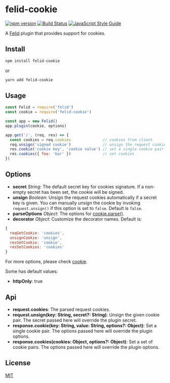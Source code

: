 # felid-cookie

[![npm version](https://img.shields.io/npm/v/felid-cookie.svg)](https://www.npmjs.com/package/felid-cookie) [![Build Status](https://travis-ci.com/felidjs/felid-cookie.svg?branch=master)](https://travis-ci.com/felidjs/felid-cookie) [![JavaScript Style Guide](https://img.shields.io/badge/code_style-standard-brightgreen.svg)](https://standardjs.com)

A [Felid](https://github.com/felidjs/felid) plugin that provides support for cookies.

## Install

```bash
npm install felid-cookie
```

or

```bash
yarn add felid-cookie
```

## Usage

```javascript
const Felid = require('felid')
const cookie = require('felid-cookie')

const app = new Felid()
app.plugin(cookie, options)

app.get('/', (req, res) => {
  const cookies = req.cookies              // cookies from client
  req.unsign('signed cookie')              // unsign the request cookie
  res.cookie('cookie key', 'cookie value') // set a single cookie pair
  res.cookies({ foo: 'bar' })              // set cookies
})
```

## Options

- **secret** *String*: The default secret key for cookies signature. If a non-empty secret has been set, the cookie will be signed.
- **unsign** *Boolean*: Unsign the request cookies automatically if a secret key is given. You can manually unsign the cookie by invoking `request.unsign()` if this option is set to `false`. Default is `false`.
- **parseOptions** *Object*: The options for [cookie.parse()](https://github.com/jshttp/cookie#cookieparsestr-options).
- **decorator** *Object*: Customize the decorator names. Default is:
```js
{
  reqGetCookie: 'cookies',
  unsignCookie: 'unsign',
  resSetCookie: 'cookie',
  resSetCookies: 'cookies'
}
```

For more options, please check [cookie](https://github.com/jshttp/cookie#options-1).

Some has default values:

- **httpOnly**: true

## Api

- **request.cookies**: The parsed request cookies.
- **request.unsign(key: String, secret?: String)**: Unsign the given cookie pair. The secret passed here will override the plugin secret.
- **response.cookie(key: String, value: String, options?: Object)**: Set a single cookie pair. The options passed here will override the plugin options.
- **response.cookies(cookies: Object, options?: Object)**: Set a set of cookie pairs. The options passed here will override the plugin options.

## License

[MIT](./LICENSE)
